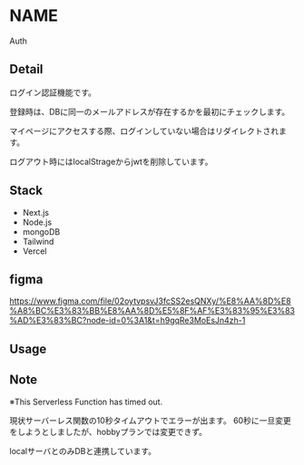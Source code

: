# NAME

Auth

## Detail

ログイン認証機能です。

登録時は、DBに同一のメールアドレスが存在するかを最初にチェックします。

マイページにアクセスする際、ログインしていない場合はリダイレクトされます。

ログアウト時にはlocalStrageからjwtを削除しています。


## Stack

* Next.js
* Node.js
* mongoDB
* Tailwind
* Vercel

## figma

https://www.figma.com/file/02oytvpsvJ3fcSS2esQNXy/%E8%AA%8D%E8%A8%BC%E3%83%BB%E8%AA%8D%E5%8F%AF%E3%83%95%E3%83%AD%E3%83%BC?node-id=0%3A1&t=h9gqRe3MoEsJn4zh-1

## Usage

## Note

※This Serverless Function has timed out.

現状サーバーレス関数の10秒タイムアウトでエラーが出ます。 60秒に一旦変更をしようとしましたが、hobbyプランでは変更できず。

localサーバとのみDBと連携しています。

